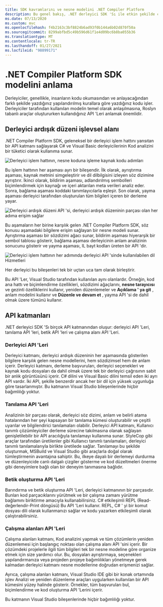 ```yaml
---
title: SDK kavramlarını ve nesne modelini .NET Compiler Platform
description: Bu genel bakış, .NET derleyici SDK 'Sı ile etkin şekilde çalışmanız için gereken arka planı sağlar. API katmanlarını, ilgili ana türleri ve genel nesne modelini öğreneceksiniz.
ms.date: 07/13/2020
ms.custom: mvc
ms.openlocfilehash: f4b2163c3bf8824b6ad93f0b144a6b02d870f50a
ms.sourcegitcommit: 8299abfbd5c49b596d61f1e4d09bc6b8ba055b36
ms.translationtype: MT
ms.contentlocale: tr-TR
ms.lasthandoff: 01/27/2021
ms.locfileid: "98899171"
---
```

# <a name="understand-the-net-compiler-platform-sdk-model"></a>.NET Compiler Platform SDK modelini anlama

Derleyiciler, genellikle, insanların kodu okumasından ve anlayacağından farklı şekilde yazdığınız yapılandırılmış kurallara göre yazdığınız kodu işler. Derleyiciler tarafından kullanılan modelin temel olarak anlaşılmasına, Roslyn tabanlı araçlar oluştururken kullandığınız API 'Leri anlamak önemlidir.

## <a name="compiler-pipeline-functional-areas"></a>Derleyici ardışık düzeni işlevsel alanı

.NET Compiler Platform SDK, geleneksel bir derleyici işlem hattını yansıtan bir API katmanı sağlayarak C# ve Visual Basic derleyicilerinin Kod analizini bir tüketici olarak kullanıma sunar.

![Derleyici işlem hattının, nesne koduna işleme kaynak kodu adımları](media/compiler-api-model/compiler-pipeline.png)

Bu işlem hattının her aşaması ayrı bir bileşendir. İlk olarak, ayrıştırma aşaması, kaynak metnini simgeleştirir ve dil dilbilgisini izleyen söz dizimine ayrıştırır. İkinci olarak, bildirim aşaması, adlandırılmış sembolleri biçimlendirmek için kaynağı ve içeri aktarılan meta verileri analiz eder. Sonra, bağlama aşaması koddaki tanımlayıcılarla eşleşir. Son olarak, yayma aşaması derleyici tarafından oluşturulan tüm bilgileri içeren bir derleme yayar.

![Derleyici ardışık düzeni API 'si, derleyici ardışık düzeninin parçası olan her adıma erişim sağlar](media/compiler-api-model/compiler-pipeline-api.png)

Bu aşamaların her birine karşılık gelen .NET Compiler Platform SDK, söz konusu aşamadaki bilgilere erişim sağlayan bir nesne modeli sunar. Ayrıştırma aşaması bir sözdizimi ağacı sunar, bildirim aşaması hiyerarşik bir sembol tablosu gösterir, bağlama aşaması derleyicinin anlam analizinin sonucunu gösterir ve yayma aşaması, IL bayt kodları üreten bir API 'dir.

![Derleyici işlem hattının her adımında derleyici API 'sinde kullanılabilen dil Hizmetleri](media/compiler-api-model/compiler-pipeline-lang-svc.png)

Her derleyici bu bileşenleri tek bir uçtan uca tam olarak birleştirir.

Bu API 'Ler, Visual Studio tarafından kullanılan aynı olanlardır. Örneğin, kod ana hattı ve biçimlendirme özellikleri, sözdizimi ağaçlarını, **nesne tarayıcısı** ve gezinti özelliklerini kullanır, yeniden düzenlemeler ve **Açıklama ' ya git** , anlam modelini kullanır ve **Düzenle ve devam et** , yayma API 'si de dahil olmak üzere tümünü kullanır.

## <a name="api-layers"></a>API katmanları

.NET derleyici SDK 'Sı birçok API katmanından oluşur: derleyici API 'Leri, tanılama API 'leri, betik API 'leri ve çalışma alanı API 'Leri.

### <a name="compiler-apis"></a>Derleyici API 'Leri

Derleyici katmanı, derleyici ardışık düzeninin her aşamasında gösterilen bilgilere karşılık gelen nesne modellerini, hem sözdizimsel hem de anlam içerir. Derleyici katmanı, derleme başvuruları, derleyici seçenekleri ve kaynak kodu dosyaları da dahil olmak üzere tek bir derleyici çağrısının sabit bir anlık görüntüsünü içerir. C# dilini ve Visual Basic dilini temsil eden iki ayrı API vardır. İki API, şekille benzerdir ancak her bir dil için yüksek uygunluğa göre tasarlanmıştır. Bu katmanın Visual Studio bileşenlerinde hiçbir bağımlılığı yoktur.

### <a name="diagnostic-apis"></a>Tanılama API 'Leri

Analizinin bir parçası olarak, derleyici söz dizimi, anlam ve belirli atama hatalarından her şeyi kapsayan bir tanılama kümesi oluşturabilir ve çeşitli uyarılar ve bilgilendirici tanılamaları olabilir. Derleyici API katmanı, Kullanıcı tanımlı çözümleyiciler derleme sürecine takılmasına olanak sağlayan genişletilebilir bir API aracılığıyla tanılamayı kullanıma sunar. StyleCop gibi araçlar tarafından üretilenler gibi Kullanıcı tanımlı tanılamaları, derleyici tanımlı tanılamalarıyla birlikte üretilede sağlar. Tanılamayı bu şekilde oluşturmak, MSBuild ve Visual Studio gibi araçlarla doğal olarak tümleştirmenin avantajına sahiptir. Bu, ilkeye dayalı bir derlemeyi durdurma ve düzenleyicide canlı dalgalı çizgiler gösterme ve kod düzeltmeleri önerme gibi deneyimlere bağlı olan bir deneyim tanımasına bağlıdır.

### <a name="scripting-apis"></a>Betik oluşturma API 'Leri

Barındırma ve betik oluşturma API 'Leri, derleyici katmanının bir parçasıdır. Bunları kod parçacıklarını yürütmek ve bir çalışma zamanı yürütme bağlamını biriktirme amacıyla kullanabilirsiniz.
C# etkileşimli REPL (Read-değerlendir-Print döngüsü) Bu API 'Leri kullanır. REPL, C# ' yi bir komut dosyası dili olarak kullanmanızı sağlar ve kodu yazarken etkileşimli olarak çalıştırabilirsiniz.

### <a name="workspaces-apis"></a>Çalışma alanları API 'Leri

Çalışma alanları katmanı, Kod analizini yapmak ve tüm çözümlerin yeniden düzenlemesi için başlangıç noktası olan çalışma alanı API 'sini içerir. Bir çözümdeki projelerle ilgili tüm bilgileri tek bir nesne modeline göre organize etmek için size yardımcı olur. Bu, dosyaları ayrıştırmaya, seçenekleri yapılandırmanıza veya projeden projeye bağımlılıkları yönetmeye gerek kalmadan derleyici katmanı nesne modellerine doğrudan erişmenizi sağlar.

Ayrıca, çalışma alanları katmanı, Visual Studio IDE gibi bir konak ortamında işlev Analizi ve yeniden düzenleme araçları uygularken kullanılan bir API kümesini yüzey halinde gösterir. Örnekler, tüm başvuruları bul, biçimlendirme ve kod oluşturma API 'Lerini içerir.

Bu katmanın Visual Studio bileşenlerinde hiçbir bağımlılığı yoktur.
